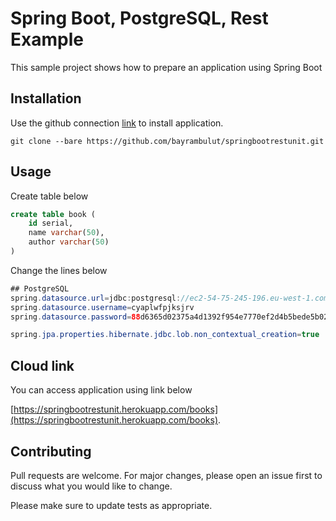 # Spring Boot, PostgreSQL, Rest Example

This sample project shows how to prepare an application using Spring Boot

## Installation

Use the github connection [link](https://github.com/bayrambulut/springbootrestunit.git) to install application.

```git
git clone --bare https://github.com/bayrambulut/springbootrestunit.git
```

## Usage

Create table below

```sql
create table book (
	id serial,
	name varchar(50),
	author varchar(50)
)
```

Change the lines below

```java
## PostgreSQL
spring.datasource.url=jdbc:postgresql://ec2-54-75-245-196.eu-west-1.compute.amazonaws.com:5432/db6rgf44hvalhm
spring.datasource.username=cyaplwfpjksjrv
spring.datasource.password=88d6365d02375a4d1392f954e7770ef2d4b5bede5b025952b90c19ff5dfdd1a7

spring.jpa.properties.hibernate.jdbc.lob.non_contextual_creation=true
```

## Cloud link
You can access application using link below

[https://springbootrestunit.herokuapp.com/books](https://springbootrestunit.herokuapp.com/books).



## Contributing
Pull requests are welcome. For major changes, please open an issue first to discuss what you would like to change.

Please make sure to update tests as appropriate.


